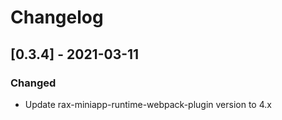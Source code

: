 # Changelog

## [0.3.4] - 2021-03-11

### Changed

- Update rax-miniapp-runtime-webpack-plugin version to 4.x

